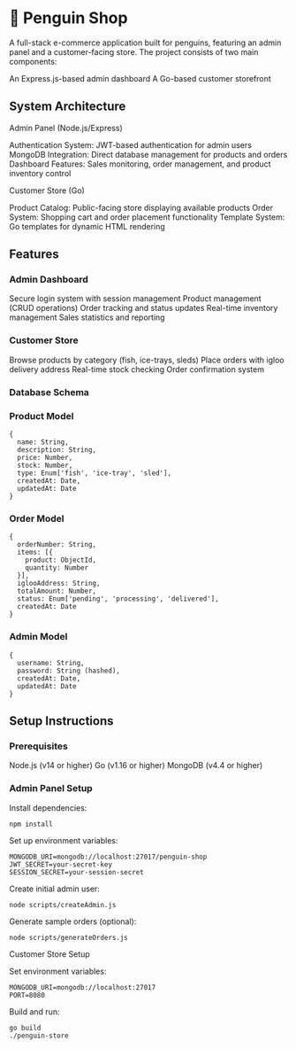 # 🐧 Penguin Shop
A full-stack e-commerce application built for penguins, featuring an admin panel and a customer-facing store. The project consists of two main components:

An Express.js-based admin dashboard
A Go-based customer storefront

## System Architecture
Admin Panel (Node.js/Express)

Authentication System: JWT-based authentication for admin users
MongoDB Integration: Direct database management for products and orders
Dashboard Features: Sales monitoring, order management, and product inventory control

Customer Store (Go)

Product Catalog: Public-facing store displaying available products
Order System: Shopping cart and order placement functionality
Template System: Go templates for dynamic HTML rendering

## Features
### Admin Dashboard

Secure login system with session management
Product management (CRUD operations)
Order tracking and status updates
Real-time inventory management
Sales statistics and reporting

### Customer Store

Browse products by category (fish, ice-trays, sleds)
Place orders with igloo delivery address
Real-time stock checking
Order confirmation system

### Database Schema

### Product Model
```
{
  name: String,
  description: String,
  price: Number,
  stock: Number,
  type: Enum['fish', 'ice-tray', 'sled'],
  createdAt: Date,
  updatedAt: Date
}
```

### Order Model

```
{
  orderNumber: String,
  items: [{
    product: ObjectId,
    quantity: Number
  }],
  iglooAddress: String,
  totalAmount: Number,
  status: Enum['pending', 'processing', 'delivered'],
  createdAt: Date
}
```
### Admin Model
```
{
  username: String,
  password: String (hashed),
  createdAt: Date,
  updatedAt: Date
}
```
## Setup Instructions

### Prerequisites

Node.js (v14 or higher)
Go (v1.16 or higher)
MongoDB (v4.4 or higher)

### Admin Panel Setup

Install dependencies:
```
npm install
```
Set up environment variables:

```
MONGODB_URI=mongodb://localhost:27017/penguin-shop
JWT_SECRET=your-secret-key
SESSION_SECRET=your-session-secret
```
Create initial admin user:
```
node scripts/createAdmin.js
```
Generate sample orders (optional):
```
node scripts/generateOrders.js
```
Customer Store Setup

Set environment variables:
```
MONGODB_URI=mongodb://localhost:27017
PORT=8080
```
Build and run:
```
go build
./penguin-store
```


